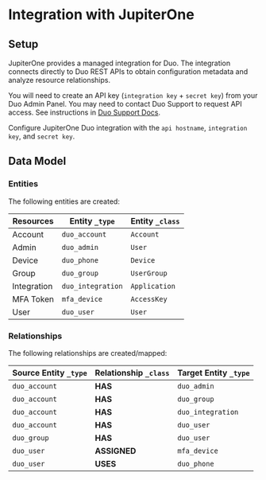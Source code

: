 # Integration with JupiterOne

## Setup

JupiterOne provides a managed integration for Duo. The integration connects
directly to Duo REST APIs to obtain configuration metadata and analyze resource
relationships.

You will need to create an API key (`integration key` + `secret key`) from your
Duo Admin Panel. You may need to contact Duo Support to request API access. See
instructions in [Duo Support Docs][1].

Configure JupiterOne Duo integration with the `api hostname`, `integration key`,
and `secret key`.

[1]: https://duo.com/docs/adminapi

<!-- {J1_DOCUMENTATION_MARKER_START} -->
<!--
********************************************************************************
NOTE: ALL OF THE FOLLOWING DOCUMENTATION IS GENERATED USING THE
"j1-integration document" COMMAND. DO NOT EDIT BY HAND! PLEASE SEE THE DEVELOPER
DOCUMENTATION FOR USAGE INFORMATION:

https://github.com/JupiterOne/sdk/blob/master/docs/integrations/development.md
********************************************************************************
-->

## Data Model

### Entities

The following entities are created:

| Resources   | Entity `_type`    | Entity `_class` |
| ----------- | ----------------- | --------------- |
| Account     | `duo_account`     | `Account`       |
| Admin       | `duo_admin`       | `User`          |
| Device      | `duo_phone`       | `Device`        |
| Group       | `duo_group`       | `UserGroup`     |
| Integration | `duo_integration` | `Application`   |
| MFA Token   | `mfa_device`      | `AccessKey`     |
| User        | `duo_user`        | `User`          |

### Relationships

The following relationships are created/mapped:

| Source Entity `_type` | Relationship `_class` | Target Entity `_type` |
| --------------------- | --------------------- | --------------------- |
| `duo_account`         | **HAS**               | `duo_admin`           |
| `duo_account`         | **HAS**               | `duo_group`           |
| `duo_account`         | **HAS**               | `duo_integration`     |
| `duo_account`         | **HAS**               | `duo_user`            |
| `duo_group`           | **HAS**               | `duo_user`            |
| `duo_user`            | **ASSIGNED**          | `mfa_device`          |
| `duo_user`            | **USES**              | `duo_phone`           |

<!--
********************************************************************************
END OF GENERATED DOCUMENTATION AFTER BELOW MARKER
********************************************************************************
-->
<!-- {J1_DOCUMENTATION_MARKER_END} -->

